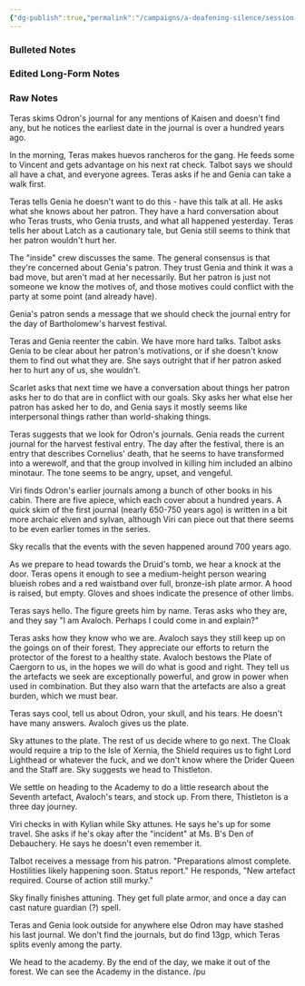 ```yaml
---
{"dg-publish":true,"permalink":"/campaigns/a-deafening-silence/session-notes/session-57/"}
---
```


### Bulleted Notes

### Edited Long-Form Notes 

### Raw Notes
Teras skims Odron's journal for any mentions of Kaisen and doesn't find any, but he notices the earliest date in the journal is over a hundred years ago.

In the morning, Teras makes huevos rancheros for the gang. He feeds some to Vincent and gets advantage on his next rat check. Talbot says we should all have a chat, and everyone agrees. Teras asks if he and Genia can take a walk first.

Teras tells Genia he doesn't want to do this - have this talk at all. He asks what she knows about her patron. They have a hard conversation about who Teras trusts, who Genia trusts, and what all happened yesterday. Teras tells her about Latch as a cautionary tale, but Genia still seems to think that her patron wouldn't hurt her. 

The "inside" crew discusses the same. The general consensus is that they're concerned about Genia's patron. They trust Genia and think it was a bad move, but aren't mad at her necessarily. But her patron is just not someone we know the motives of, and those motives could conflict with the party at some point (and already have).

Genia's patron sends a message that we should check the journal entry for the day of Bartholomew's harvest festival.

Teras and Genia reenter the cabin. We have more hard talks. Talbot asks Genia to be clear about her patron's motivations, or if she doesn't know them to find out what they are. She says outright that if her patron asked her to hurt any of us, she wouldn't.

Scarlet asks that next time we have a conversation about things her patron asks her to do that are in conflict with our goals. Sky asks her what else her patron has asked her to do, and Genia says it mostly seems like interpersonal things rather than world-shaking things.

Teras suggests that we look for Odron's journals. Genia reads the current journal for the harvest festival entry. The day after the festival, there is an entry that describes Cornelius' death, that he seems to have transformed into a werewolf, and that the group involved in killing him included an albino minotaur. The tone seems to be angry, upset, and vengeful. 

Viri finds Odron's earlier journals among a bunch of other books in his cabin. There are five apiece, which each cover about a hundred years. A quick skim of the first journal (nearly 650-750 years ago) is written in a bit more archaic elven and sylvan, although Viri can piece out that there seems to be even earlier tomes in the series.

Sky recalls that the events with the seven happened around 700 years ago.

As we prepare to head towards the Druid's tomb, we hear a knock at the door. Teras opens it enough to see a medium-height person wearing blueish robes and a red waistband over full, bronze-ish plate armor. A hood is raised, but empty. Gloves and shoes indicate the presence of other limbs.

Teras says hello. The figure greets him by name. Teras asks who they are, and they say "I am Avaloch. Perhaps I could come in and explain?"

Teras asks how they know who we are. Avaloch says they still keep up on the goings on of their forest. They appreciate our efforts to return the protector of the forest to a healthy state. Avaloch bestows the Plate of Caergorn to us, in the hopes we will do what is good and right. They tell us the artefacts we seek are exceptionally powerful, and grow in power when used in combination. But they also warn that the artefacts are also a great burden, which we must bear.

Teras says cool, tell us about Odron, your skull, and his tears. He doesn't have many answers. Avaloch gives us the plate.

Sky attunes to the plate. The rest of us decide where to go next. The Cloak would require a trip to the Isle of Xernia, the Shield requires us to fight Lord Lighthead or whatever the fuck, and we don't know where the Drider Queen and the Staff are. Sky suggests we head to Thistleton.

We settle on heading to the Academy to do a little research about the Seventh artefact, Avaloch's tears, and stock up. From there, Thistleton is a three day journey. 

Viri checks in with Kylian while Sky attunes. He says he's up for some travel. She asks if he's okay after the "incident" at Ms. B's Den of Debauchery. He says he doesn't even remember it.

Talbot receives a message from his patron. "Preparations almost complete. Hostilities likely happening soon. Status report." He responds, "New artefact required. Course of action still murky."

Sky finally finishes attuning. They get full plate armor, and once a day can cast nature guardian (?) spell.

Teras and Genia look outside for anywhere else Odron may have stashed his last journal. We don't find the journals, but do find 13gp, which Teras splits evenly among the party.

We head to the academy. By the end of the day, we make it out of the forest. We can see the Academy in the distance. /pu